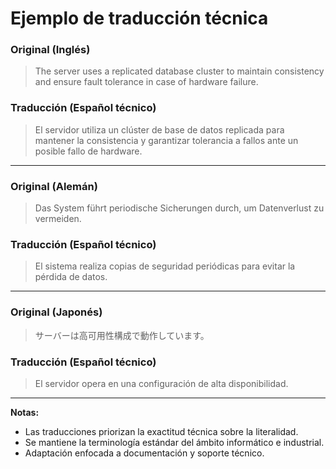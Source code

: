 # Ejemplo de traducción técnica

### Original (Inglés)
> The server uses a replicated database cluster to maintain consistency and ensure fault tolerance in case of hardware failure.

### Traducción (Español técnico)
> El servidor utiliza un clúster de base de datos replicada para mantener la consistencia y garantizar tolerancia a fallos ante un posible fallo de hardware.

---

### Original (Alemán)
> Das System führt periodische Sicherungen durch, um Datenverlust zu vermeiden.

### Traducción (Español técnico)
> El sistema realiza copias de seguridad periódicas para evitar la pérdida de datos.

---

### Original (Japonés)
> サーバーは高可用性構成で動作しています。

### Traducción (Español técnico)
> El servidor opera en una configuración de alta disponibilidad.

---

**Notas:**
- Las traducciones priorizan la exactitud técnica sobre la literalidad.
- Se mantiene la terminología estándar del ámbito informático e industrial.
- Adaptación enfocada a documentación y soporte técnico.
